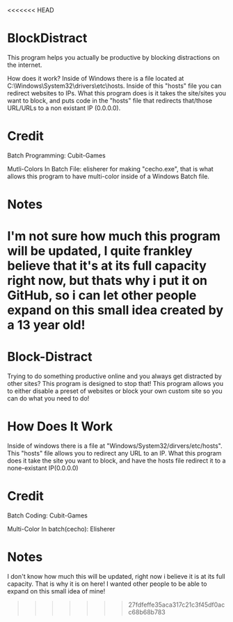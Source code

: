 <<<<<<< HEAD
# BlockDistract
This program helps you actually be productive by blocking distractions on the internet.

How does it work?
Inside of Windows there is a file located at C:\Windows\System32\drivers\etc\hosts. Inside of this "hosts" file you can redirect
websites to IPs. What this program does is it takes the site/sites you want to block, and puts code in the "hosts" file that redirects
that/those URL/URLs to a non existant IP (0.0.0.0).

# Credit
Batch Programming: Cubit-Games

Mutli-Colors In Batch File: elisherer for making "cecho.exe", that is what allows this program to have multi-color
inside of a Windows Batch file.

# Notes
I'm not sure how much this program will be updated, I quite frankley believe that it's at its full capacity right now, but thats
why i put it on GitHub, so i can let other people expand on this small idea created by a 13 year old!
=======
# Block-Distract
Trying to do something productive online and you always get distracted by other sites?
This program is designed to stop that!
This program allows you to either disable a preset of websites or block your own custom site so you can do what you need to do!

# How Does It Work
Inside of windows there is a file at "Windows/System32/dirvers/etc/hosts". This "hosts" file allows you to redirect any URL to an IP.
What this program does it take the site you want to block, and have the hosts file redirect it to a none-existant IP(0.0.0.0)

# Credit
Batch Coding: Cubit-Games

Multi-Color In batch(cecho): Elisherer

# Notes
I don't know how much this will be updated, right now i believe it is at its full capacity. That is why it is on here! I wanted
other people to be able to expand on this small idea of mine!
>>>>>>> 27fdfeffe35aca317c21c3f45df0acc68b68b783
